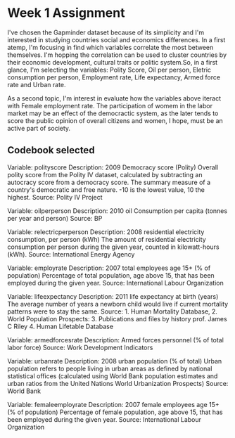 # Week 1 Assignment

I've chosen the Gapminder dataset because of its simplicity and I'm interested in studying countries social and economics differences. In a first atemp, I'm focusing in find which variables correlate the most between themselves. I'm hopping the correlation can be used to cluster countries by their economic development, cultural traits or politic system.So, in a first glance, I'm selecting the variables: Polity Score, Oil per person, Eletric consumption per person, Employment rate, Life expectancy, Armed force rate and Urban rate. 

As a second topic, I'm interest in evaluate how the variables above iteract with Female employment rate. The participation of womem in the labor market may be an effect of the democractic system, as the later tends to score the public opinion of overall citizens and women, I hope, must be an active part of society.

## Codebook selected

Variable: polityscore
Description: 2009 Democracy score (Polity)
Overall polity score from the Polity IV dataset, calculated by
subtracting an autocracy score from a democracy score. The summary
measure of a country's democratic and free nature. -10 is the lowest
value, 10 the highest.
Source: Polity IV Project

Variable: oilperperson
Description: 2010 oil Consumption per capita (tonnes per year and person)
Source: BP

Variable: relectricperperson
Description: 2008 residential electricity consumption, per person (kWh)
The amount of residential electricity consumption per person during
the given year, counted in kilowatt-hours (kWh).
Source: International Energy Agency

Variable: employrate
Description: 2007 total employees age 15+ (% of population)
Percentage of total population, age above 15, that has been employed
during the given year.
Source: International Labour Organization

Variable: lifeexpectancy
Description: 2011 life expectancy at birth (years)
The average number of years a newborn child would live if current
mortality patterns were to stay the same.
Source: 1. Human Mortality Database,
2. World Population Prospects:
3. Publications and files by
history prof. James C Riley
4. Human Lifetable Database

Variable: armedforcesrate
Description: Armed forces personnel (% of total labor force)
Source: Work Development Indicators

Variable: urbanrate
Description: 2008 urban population (% of total)
Urban population refers to people living in urban areas as defined by
national statistical offices (calculated using World Bank population
estimates and urban ratios from the United Nations World Urbanization
Prospects)
Source: World Bank

Variable: femaleemployrate
Description: 2007 female employees age 15+ (% of population)
Percentage of female population, age above 15, that has been
employed during the given year.
Source: International Labour Organization
